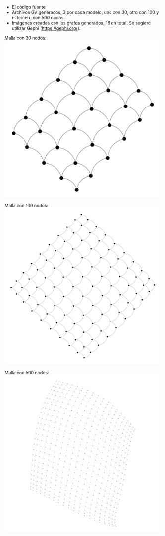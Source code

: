 - El código fuente
- Archivos GV generados, 3 por cada modelo; uno con 30, otro con 100 y el tercero con 500 nodos.
- Imágenes creadas con los grafos generados, 18 en total. Se sugiere utilizar Gephi (https://gephi.org/).

Malla con 30 nodos:
![Malla de  30 nodos](https://github.com/GusRojas/ProyetoGrafosDAA_A24/blob/main/Imagenes/malla30.png)

Malla con 100 nodos:
![Malla de  100 nodos](https://github.com/GusRojas/ProyetoGrafosDAA_A24/blob/main/Imagenes/malla100.png)

Malla con 500 nodos:
![Malla de  500 nodos](https://github.com/GusRojas/ProyetoGrafosDAA_A24/blob/main/Imagenes/malla500.png)
